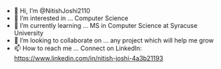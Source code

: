 - 👋 Hi, I’m @NitishJoshi2110
- 👀 I’m interested in ... Computer Science
- 🌱 I’m currently learning ... MS in Computer Science at Syracuse University
- 💞️ I’m looking to collaborate on ... any project which will help me grow
- 📫 How to reach me ... Connect on LinkedIn: https://www.linkedin.com/in/nitish-joshi-4a3b21193 

<!---
NitishJoshi2110/NitishJoshi2110 is a ✨ special ✨ repository because its `README.md` (this file) appears on your GitHub profile.
You can click the Preview link to take a look at your changes.
--->
